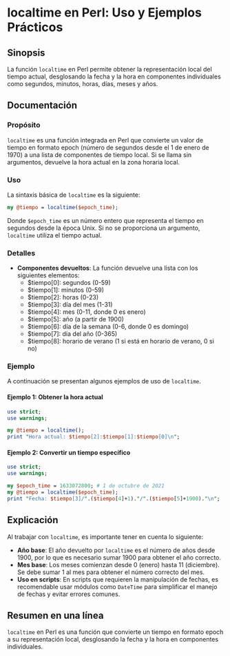 <!--
Meta Description: # localtime en Perl: Uso y Ejemplos Prácticos ## Sinopsis La función `localtime` en Perl permite obtener la representación local del tiempo actual, de...
Meta Keywords: tiempo, localtime, perl, actual, hora
-->

# localtime en Perl: Uso y Ejemplos Prácticos

## Sinopsis
La función `localtime` en Perl permite obtener la representación local del tiempo actual, desglosando la fecha y la hora en componentes individuales como segundos, minutos, horas, días, meses y años.

## Documentación
### Propósito
`localtime` es una función integrada en Perl que convierte un valor de tiempo en formato epoch (número de segundos desde el 1 de enero de 1970) a una lista de componentes de tiempo local. Si se llama sin argumentos, devuelve la hora actual en la zona horaria local.

### Uso
La sintaxis básica de `localtime` es la siguiente:

```perl
my @tiempo = localtime($epoch_time);
```

Donde `$epoch_time` es un número entero que representa el tiempo en segundos desde la época Unix. Si no se proporciona un argumento, `localtime` utiliza el tiempo actual.

### Detalles
- **Componentes devueltos**: La función devuelve una lista con los siguientes elementos:
  - $tiempo[0]: segundos (0-59)
  - $tiempo[1]: minutos (0-59)
  - $tiempo[2]: horas (0-23)
  - $tiempo[3]: día del mes (1-31)
  - $tiempo[4]: mes (0-11, donde 0 es enero)
  - $tiempo[5]: año (a partir de 1900)
  - $tiempo[6]: día de la semana (0-6, donde 0 es domingo)
  - $tiempo[7]: día del año (0-365)
  - $tiempo[8]: horario de verano (1 si está en horario de verano, 0 si no)

### Ejemplo
A continuación se presentan algunos ejemplos de uso de `localtime`.

#### Ejemplo 1: Obtener la hora actual
```perl
use strict;
use warnings;

my @tiempo = localtime();
print "Hora actual: $tiempo[2]:$tiempo[1]:$tiempo[0]\n";
```

#### Ejemplo 2: Convertir un tiempo específico
```perl
use strict;
use warnings;

my $epoch_time = 1633072800; # 1 de octubre de 2021
my @tiempo = localtime($epoch_time);
print "Fecha: $tiempo[3]/".($tiempo[4]+1)."/".($tiempo[5]+1900)."\n";
```

## Explicación
Al trabajar con `localtime`, es importante tener en cuenta lo siguiente:

- **Año base**: El año devuelto por `localtime` es el número de años desde 1900, por lo que es necesario sumar 1900 para obtener el año correcto.
- **Mes base**: Los meses comienzan desde 0 (enero) hasta 11 (diciembre). Se debe sumar 1 al mes para obtener el número correcto del mes.
- **Uso en scripts**: En scripts que requieren la manipulación de fechas, es recomendable usar módulos como `DateTime` para simplificar el manejo de fechas y evitar errores comunes.

## Resumen en una línea
`localtime` en Perl es una función que convierte un tiempo en formato epoch a su representación local, desglosando la fecha y la hora en componentes individuales.